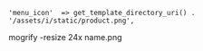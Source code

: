 	'menu_icon'  => get_template_directory_uri() . '/assets/i/static/product.png',

mogrify -resize 24x name.png